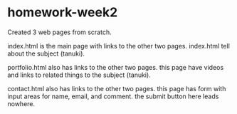 # homework-week2

Created 3 web pages from scratch.

index.html is the main page with links to the other two pages. index.html tell about the subject (tanuki).

portfolio.html also has links to the other two pages.  this page have videos and links to related things to the subject (tanuki).

contact.html also has links to the other two pages. this page has form with input areas for name, email, and comment.  the submit button here leads nowhere.
